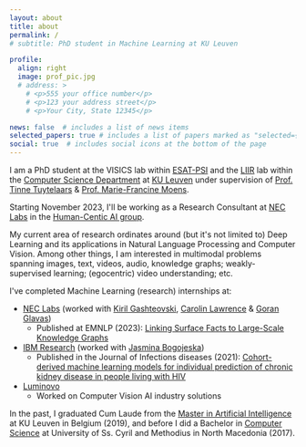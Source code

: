 ```yaml
---
layout: about
title: about
permalink: /
# subtitle: PhD student in Machine Learning at KU Leuven

profile:
  align: right
  image: prof_pic.jpg
  # address: >
    # <p>555 your office number</p>
    # <p>123 your address street</p>
    # <p>Your City, State 12345</p>

news: false  # includes a list of news items
selected_papers: true # includes a list of papers marked as "selected={true}"
social: true  # includes social icons at the bottom of the page
---
```


I am a PhD student at the VISICS lab within [ESAT-PSI](https://www.esat.kuleuven.be/psi) and the [LIIR](https://liir.cs.kuleuven.be/) lab within the [Computer Science Department](https://wms.cs.kuleuven.be/cs/english) at [KU Leuven](https://www.kuleuven.be/kuleuven/) under supervision of [Prof. Tinne Tuytelaars](https://homes.esat.kuleuven.be/~tuytelaa/) & [Prof. Marie-Francine Moens](https://people.cs.kuleuven.be/~sien.moens/).

Starting November 2023, I'll be working as a Research Consultant at [NEC Labs](https://www.neclab.eu/) in the [Human-Centic AI group](https://www.neclab.eu/research-areas/data-science/human-centric-ai).

My current area of research ordinates around (but it's not limited to) Deep Learning and its applications in Natural Language Processing and Computer Vision. Among other things, I am interested in multimodal problems spanning images, text, videos, audio, knowledge graphs; weakly-supervised learning; (egocentric) video understanding; etc.

I've completed Machine Learning (research) internships at:

- [NEC Labs](https://www.neclab.eu/) (worked with [Kiril Gashteovski](https://www.neclab.eu/research-areas/data-science/human-centric-ai/people/dr-kiril-gashteovski), [Carolin Lawrence](https://carolinlawrence.github.io/) & [Goran Glavas](https://sites.google.com/view/goranglavas))
  - Published at EMNLP (2023): [Linking Surface Facts to Large-Scale Knowledge Graphs](https://arxiv.org/abs/2310.14909)
- [IBM Research](https://www.research.ibm.com/) (worked with [Jasmina Bogojeska](https://scholar.google.ch/citations?user=4nOIZLIAAAAJ&hl=de))
  - Published in the Journal of Infections diseases (2021): [Cohort-derived machine learning models for individual prediction of chronic kidney disease in people living with HIV](https://academic.oup.com/jid/article/224/7/1198/5835004)
- [Luminovo](http://luminovo.ai/)
  - Worked on Computer Vision AI industry solutions

In the past, I graduated Cum Laude from the [Master in Artificial Intelligence](https://www.kuleuven.be/programmes/master-artificial-intelligence) at KU Leuven in Belgium (2019), and before I did a Bachelor in [Computer Science](https://www.finki.ukim.mk/en) at University of Ss. Cyril and Methodius in North Macedonia (2017).
